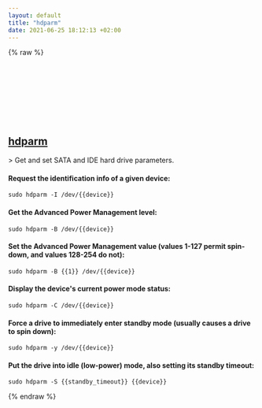```yaml
---
layout: default
title: "hdparm"
date: 2021-06-25 18:12:13 +02:00
---
```

{% raw %}
<h2 id="hdparm">
  <a href="/en/linux/hdparm.html">hdparm</a> <a href="#hdparm"><svg class="icon">
    <use href="/assets/images/unicode_sprite.svg#link" />
  </svg></a>
</h2>
> Get and set SATA and IDE hard drive parameters.

#### Request the identification info of a given device:
```shell
sudo hdparm -I /dev/{{device}}
```
#### Get the Advanced Power Management level:
```shell
sudo hdparm -B /dev/{{device}}
```
#### Set the Advanced Power Management value (values 1-127 permit spin-down, and values 128-254 do not):
```shell
sudo hdparm -B {{1}} /dev/{{device}}
```
#### Display the device's current power mode status:
```shell
sudo hdparm -C /dev/{{device}}
```
#### Force a drive to immediately enter standby mode (usually causes a drive to spin down):
```shell
sudo hdparm -y /dev/{{device}}
```
#### Put the drive into idle (low-power) mode, also setting its standby timeout:
```shell
sudo hdparm -S {{standby_timeout}} {{device}}
```
{% endraw %}